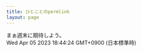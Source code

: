 ```yaml
---
title: ひとことのpermlink
layout: page
---
```

<div class="box" dt="1680687864727">
  まぁ週末に期待しよう。
  <div class="content is-small">Wed Apr 05 2023 18:44:24 GMT+0900 (日本標準時)</div>
</div>